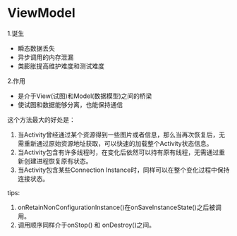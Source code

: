 # ViewModel

1.诞生
* 瞬态数据丢失
* 异步调用的内存泄漏
* 类膨胀提高维护难度和测试难度

2.作用
* 是介于View(试图)和Model(数据模型)之间的桥梁
* 使试图和数据能够分离，也能保持通信

这个方法最大的好处是：
1. 当Activity曾经通过某个资源得到一些图片或者信息，那么当再次恢复后，无需重新通过原始资源地址获取，可以快速的加载整个Activity状态信息。
2. 当Activity包含有许多线程时，在变化后依然可以持有原有线程，无需通过重新创建进程恢复原有状态。
3. 当Activity包含某些Connection Instance时，同样可以在整个变化过程中保持连接状态。

tips:
1. onRetainNonConfigurationInstance()在onSaveInstanceState()之后被调用。
2. 调用顺序同样介于onStop() 和 onDestroy()之间。